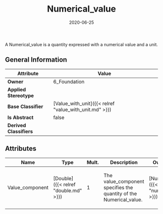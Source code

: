 ﻿---
title: Numerical_value
toc: false
type: specs
date: "2020-06-25"
draft: false
specification: KBL
version: 2.5.sr1
documentType: "Recommendation"
elementType: Class
classes:
  - Numerical_value
menu_name: kbl-2.5.sr1
---
<p>A Numerical_value is a quantity expressed with a numerical value and a unit.</p>

## General Information

| Attribute               | Value |
|-------------------------|-------|
| **Owner**               | 6_Foundation |
| **Applied Stereotype**  |   |
| **Base Classifier**     | [Value_with_unit]({{< relref "value_with_unit.md" >}})<br/>  |
| **Is Abstract**         | false |
| **Derived Classifiers** |   |

## Attributes
|  Name  |  Type  |  Mult.  |  Description  |  Owning Classifier  |
|--------|--------|---------|---------------|--------------|
|Value_component | [Double]({{< relref "double.md" >}}) | 1 | <p>The value_component specifies the quantity of the Numerical_value.</p> | [Numerical_value]({{< relref "numerical_value.md" >}}) |

